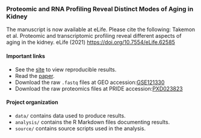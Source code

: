 ### Proteomic and RNA Profiling Reveal Distinct Modes of Aging in Kidney

The manuscript is now available at eLife. Please cite the following:
Takemon et al. Proteomic and transcriptomic profiling reveal different aspects of aging in the kidney. eLife (2021)
https://doi.org/10.7554/eLife.62585

#### Important links

* See the [site][site] to view reproducible results.
* Read the [paper][paper].
* Download the raw `.fastq` files at GEO accession:[GSE121330][GSE121330]
* Download the raw proteomics files at PRIDE accession:[PXD023823][PXD023823]

[site]: https://ytakemon.github.io/TheAgingKidney/
[paper]: https://doi.org/10.7554/eLife.62585
[GSE121330]: https://www.ncbi.nlm.nih.gov/geo/query/acc.cgi?acc=GSE121330
[PXD023823]: [https://ytakemon.github.io/TheAgingKidney/](https://proteomecentral.proteomexchange.org/cgi/GetDataset?ID=PXD023823)

#### Project organization

* `data/` contains data used to produce results.
* `analysis/` contains the R Markdown files documenting results.
* `source/` contains source scripts used in the analysis.
